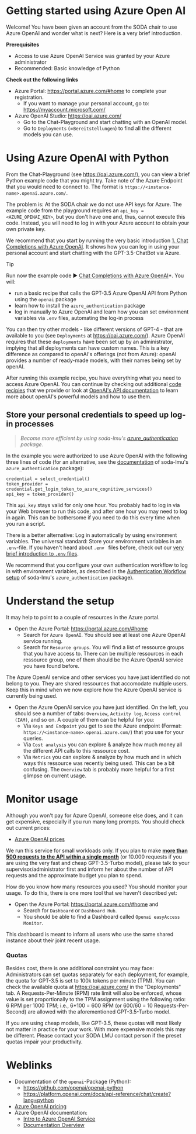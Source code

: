 # Getting started using Azure Open AI

Welcome! You have been given an account from the SODA chair to use Azure OpenAI and wonder what is next? Here is a very brief introduction.

**Prerequisites**

- Access to use Azure OpenAI Service was granted by your Azure administrator
- Recommended: Basic knowledge of Python

**Check out the following links**

- Azure Portal: https://portal.azure.com/#home to complete your registration.
    - If you want to manage your personal account, go to: https://myaccount.microsoft.com/
- Azure OpenAI Studio: https://oai.azure.com/
    - Go to the Chat-Playground and start chatting with an OpenAI model.
    - Go to `Deployments` (=`Bereitstellungen`) to find all the different models you can use.

# Using Azure OpenAI with Python

From the Chat-Playground (see https://oai.azure.com/), you can view a brief Python example code that you might try. Take note of the Azure Endpoint that you would need to connect to. The format is `https://<instance-name>.openai.azure.com/`.

The problem is: At the SODA chair we do not use API keys for Azure. The example code from the playground requires an `api_key = <AZURE_OPENAI_KEY>`, but you don't have one and, thus, cannot execute this code. Instead, you will need to log in with your Azure account to obtain your own private key.

We recommend that you start by running the very basic introduction [1. Chat Completions with Azure OpenAI](../code-recipies/soda_starter_code_Azure_OpenAI.py). It shows how you can log in using your personal account and start chatting with the GPT-3.5-ChatBot via Azure.

> [!TIP]
> Run now the example code :arrow_forward: [Chat Completions with Azure OpenAI](../code-recipies/soda_starter_code_Azure_OpenAI.py)*. You will:
> - run a basic recipe that calls the GPT-3.5 Azure OpenAI API from Python using the `openai` package
> - learn how to install the `azure_authentication` package
> - log in manually to Azure OpenAI and learn how you can set environment variables via `.env` files, 
>   automating the log-in process

You can then try other models - like different versions of GPT-4 - that are available to you (see `Deployments` at https://oai.azure.com/). Azure OpenAI requires that these `deployments` have been set up by an administrator, implying that all deployments can have custom names. This is a key difference as compared to openAI's offerings (not from Azure): openAI provides a number of ready-made models, with their names being set by openAI.

After running this example recipe, you have everything what you need to access Azure OpenAI. You can continue by checking out additional [code recipies](../code-recipies/) that we provide or look at [OpenAI's API documentation](https://platform.openai.com/docs/introduction) to learn more about openAI's powerful models and how to use them.


## Store your personal credentials to speed up log-in processes

> *Become more efficient by using soda-lmu's [azure_authentication](https://github.com/soda-lmu/azure-auth-helper-python) package.*

In the example you were authorized to use Azure OpenAI with the following three lines of code (for an alternative, 
see the [documentation](https://github.com/soda-lmu/azure-auth-helper-python) of soda-lmu's `azure_authentication` package):

```
credential = select_credential()
token_provider = credential.get_login_token_to_azure_cognitive_services()
api_key = token_provider()
```

This `api_key` stays valid for only one hour. You probably had to log in via your Web browser to run this code, and after one hour you may need to log in again. This can be bothersome if you need to do this
every time when you run a script.

There is a better alternative: Log in automatically by using environment variables. The universal standard:
Store your environment variables in an `.env`-file. If you haven't heard about `.env ` files before, check out our [very brief introduction to `.env` files](../technological-literacy/env-files.md).

We recommend that you configure your own 
authentication workflow to log in with environment variables, as 
described in the [Authentication Workflow setup](https://github.com/soda-lmu/azure-auth-helper-python/blob/main/AuthenticationWorkflowSetup.md) of soda-lmu's `azure_authentication` package).

# Understand the setup

It may help to point to a couple of resources in the Azure portal.

- Open the Azure Portal: https://portal.azure.com/#home
    - Search for `Azure OpenAI`. You should see at least one Azure OpenAI service running.
    - Search for `Resource groups`. You will find a list of ressource groups that you have access to. There can be multiple ressources in each ressource group, one of them should be the Azure OpenAI service you have found before.

The Azure OpenAI service and other services you have just identified do not belong to you. They are shared ressources that accomodate multiple users. Keep this in mind when we now explore how the Azure OpenAI service is currently being used.

- Open the Azure OpenAI service you have just identified. On the left, you should see a number of tabs: `Overview`, `Activity log`, `Access control (IAM)`, and so on. A couple of them can be helpful for you:
    - Via `Keys and Endpoint` you get to see the Azure endpoint (Format: `https://<instance-name>.openai.azure.com/`) that you use for your queries.
    - Via `Cost analysis` you can explore & analyze how much money all the different API calls to this ressource cost.
    - Via `Metrics` you can explore & analyze by how much and in which ways this ressource was recently being used. This can be a bit confusing. The `Overview` tab is probably more helpful for a first glimpse on current usage.
 
# Monitor usage

Although you won't pay for Azure OpenAI, someone else does, and it can get expensive, especially if you run many long prompts. You should check out current prices:

- [Azure OpenAI prices](https://azure.microsoft.com/en-us/pricing/details/cognitive-services/openai-service/)

We run this service for small workloads only. If you plan to make <ins>**more than 500 requests to the API within a single month**</ins> (or 10.000 requests if you are using the very fast and cheap GPT-3.5-Turbo model), please talk to your supervisor/administrator first and inform her about the number of API requests and the approximate budget you plan to spend.

How do you know how many resources you used? You should monitor your usage. To do this, there is one more tool that we haven't described yet:

- Open the Azure Portal: https://portal.azure.com/#home and 
    - Search for `Dashboard` or `Dashboard Hub`.
    - You should be able to find a Dashboard called `Openai easyAccess Monitor`.

This dashboard is meant to inform all users who use the same shared instance about their joint recent usage.

### Quotas

Besides cost, there is one additional constraint you may face: Administrators can set quotas separately for each deployment, for example, the quota for GPT-3.5 is set to 100k tokens per minute (TPM). You can check the available quota at https://oai.azure.com/ in the "Deployments" tab. A Requests-Per-Minute (RPM) rate limit will also be enforced, whose value is set proportionally to the TPM assignment using the following ratio: 6 RPM per 1000 TPM; i.e., 6*100 = 600 RPM (or 600/60 = 10 Requests-Per-Second) are allowed with the aforementioned GPT-3.5-Turbo model.

If you are using cheap models, like GPT-3.5, these quotas will most likely not matter in practice for your work. With more expensive models this may be different. Please contact your SODA LMU contact person if the preset quotas impair your productivity.

# Weblinks

- Documentation of the `openai`-Package (Python):
    - https://github.com/openai/openai-python
    - https://platform.openai.com/docs/api-reference/chat/create?lang=python
- [Azure OpenAI pricing](https://azure.microsoft.com/en-us/pricing/details/cognitive-services/openai-service/#pricing)
- Azure OpenAI documentation:
    - [Intro to Azure OpenAI Service](https://learn.microsoft.com/en-us/training/modules/explore-azure-openai/)
    - [Documentation Overview](https://learn.microsoft.com/en-us/azure/ai-services/openai/)